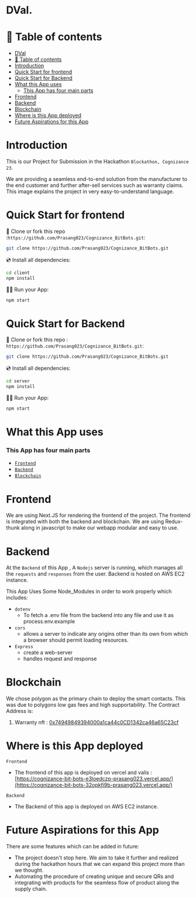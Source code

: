 # DVal.

# 🧭 Table of contents

- [DVal](#DVal)
- [🧭 Table of contents](#-table-of-contents)
- [Introduction](#introduction)
- [Quick Start for frontend](#quick-start-for-frontend)
- [Quick Start for Backend](#quick-start-for-backend)
- [What this App uses](#what-this-app-uses)
    - [This App has four main parts](#this-app-has-four-main-parts)
- [Frontend](#frontend)
- [Backend](#backend)
- [Blockchain](#blockchain)
- [Where is this App deployed](#where-is-this-app-deployed)
- [Future Aspirations for this App](#future-aspirations-for-this-app)



# Introduction

This is our Project for Submission in the Hackathon `Blockathon, Cognizance 23`.

We are providing a seamless end-to-end solution from the manufacturer to the end customer and further after-sell services such as warranty claims.
This image explains the project in very easy-to-understand language.

# Quick Start for frontend

📄 Clone or fork this repo :`https://github.com/Prasang023/Cognizance_BitBots.git`:

```sh
git clone https://github.com/Prasang023/Cognizance_BitBots.git
```

💿 Install all dependencies:

```sh
cd client
npm install
```

🚴‍♂️ Run your App:

```sh
npm start
```

# Quick Start for Backend

📄 Clone or fork this repo :
`https://github.com/Prasang023/Cognizance_BitBots.git`:

```sh
git clone https://github.com/Prasang023/Cognizance_BitBots.git
```

💿 Install all dependencies:

```sh
cd server
npm install
```

🚴‍♂️ Run your App:

```sh
npm start
```

# What this App uses

### This App has four main parts 
- [`Frontend`](#Frontend)
- [`Backend`](#Backend)
- [`Blockchain`](#Blockchain)


# Frontend

We are using Next.JS for rendering the frontend of the project. The frontend is integrated with both the backend and blockchain.
We are using Redux-thunk along in javascript to make our webapp modular and easy to use.

# Backend

At the `Backend` of this App , A `Nodejs` server is running, which manages all the `requests` and `responses` from the user. Backend is hosted on AWS EC2 instance.

This App Uses Some Node_Modules in order to work properly which includes:
- `dotenv`
    - To fetch a .env file from the backend into any file and use it as process.env.example
- `cors`
    - allows a server to indicate any origins other than its own from which a browser should permit loading resources.
- `Express`
  - create a web-server
  - handles request and response


# Blockchain

We chose polygon as the primary chain to deploy the smart contacts. This was due to polygons low gas fees and high supportability. 
The Contract Address is:
1. Warranty nft : [0x74949849394000a1ca44c0CD1342ca46a65C23cf](https://mumbai.polygonscan.com/address/0x74949849394000a1ca44c0CD1342ca46a65C23cf#code)

# Where is this App deployed

`Frontend` 
- The frontend of this app is deployed on vercel and valis :
[https://cognizance-bit-bots-e3loedczp-prasang023.vercel.app/](https://cognizance-bit-bots-32opkfi9b-prasang023.vercel.app/)

`Backend`
- The Backend of this app is deployed on AWS EC2 instance.

# Future Aspirations for this App

There are some features which can be added in future:
 - The project doesn't stop here. We aim to take it further and realized during the hackathon hours that we can expand this project more than we thought. 
 - Automating the procedure of creating unique and secure QRs and integrating with products for the seamless flow of product along the supply chain.
 
